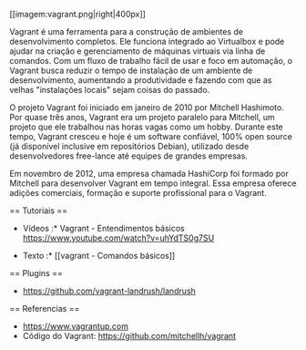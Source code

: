 [[imagem:vagrant.png|right|400px]]

Vagrant é uma ferramenta para a construção de ambientes de desenvolvimento completos. Ele funciona integrado ao Virtualbox e pode ajudar na criação e gerenciamento de máquinas virtuais via linha de comandos. Com um fluxo de trabalho fácil de usar e foco em automação, o Vagrant busca reduzir o tempo de instalação de um ambiente de desenvolvimento, aumentando a produtividade e fazendo com que as velhas "instalações locais" sejam coisas do passado. 

O projeto Vagrant foi iniciado em janeiro de 2010 por Mitchell Hashimoto. Por quase três anos, Vagrant era um projeto paralelo para Mitchell, um projeto que ele trabalhou nas horas vagas como um hobby. Durante este tempo, Vagrant cresceu e hoje é um software confiável, 100% open source (já disponível inclusive em repositórios Debian), utilizado desde desenvolvedores free-lance até equipes de grandes empresas.

Em novembro de 2012, uma empresa chamada HashiCorp foi formado por Mitchell para desenvolver Vagrant em tempo integral. Essa empresa oferece adições comerciais, formação e suporte profissional para o Vagrant.

== Tutoriais ==
* Vídeos
:* Vagrant - Entendimentos básicos https://www.youtube.com/watch?v=uhYdTS0g7SU

* Texto
:* [[vagrant - Comandos básicos]]


== Plugins ==
* https://github.com/vagrant-landrush/landrush

== Referencias ==

* https://www.vagrantup.com
* Código do Vagrant: https://github.com/mitchellh/vagrant




